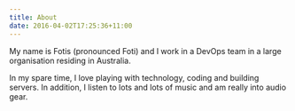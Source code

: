 ```yaml
---
title: About
date: 2016-04-02T17:25:36+11:00
---
```


My name is Fotis (pronounced Foti) and I work in a DevOps team in a large organisation residing in Australia.

In my spare time, I love playing with technology, coding and building servers. In addition, I listen to lots and lots of music and am really into audio gear.
